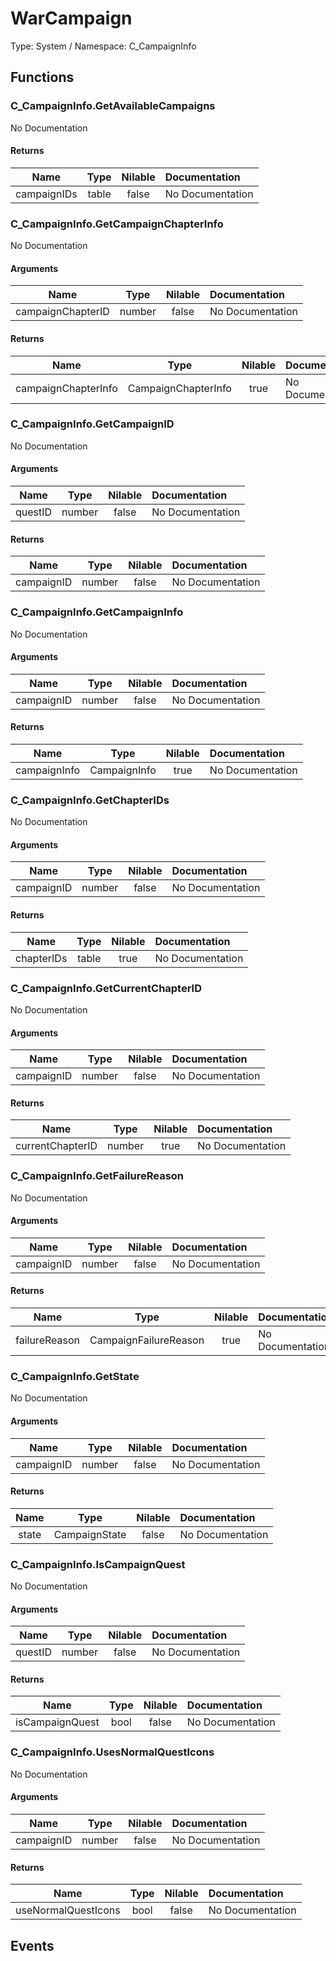 # WarCampaign

Type: System / Namespace: C_CampaignInfo

## Functions

### C_CampaignInfo.GetAvailableCampaigns

No Documentation
#### Returns
|Name|Type|Nilable|Documentation|
|:---:|:---:|:---:|:---|
|campaignIDs|table|false|No Documentation|
### C_CampaignInfo.GetCampaignChapterInfo

No Documentation
#### Arguments
|Name|Type|Nilable|Documentation|
|:---:|:---:|:---:|:---|
|campaignChapterID|number|false|No Documentation|
#### Returns
|Name|Type|Nilable|Documentation|
|:---:|:---:|:---:|:---|
|campaignChapterInfo|CampaignChapterInfo|true|No Documentation|
### C_CampaignInfo.GetCampaignID

No Documentation
#### Arguments
|Name|Type|Nilable|Documentation|
|:---:|:---:|:---:|:---|
|questID|number|false|No Documentation|
#### Returns
|Name|Type|Nilable|Documentation|
|:---:|:---:|:---:|:---|
|campaignID|number|false|No Documentation|
### C_CampaignInfo.GetCampaignInfo

No Documentation
#### Arguments
|Name|Type|Nilable|Documentation|
|:---:|:---:|:---:|:---|
|campaignID|number|false|No Documentation|
#### Returns
|Name|Type|Nilable|Documentation|
|:---:|:---:|:---:|:---|
|campaignInfo|CampaignInfo|true|No Documentation|
### C_CampaignInfo.GetChapterIDs

No Documentation
#### Arguments
|Name|Type|Nilable|Documentation|
|:---:|:---:|:---:|:---|
|campaignID|number|false|No Documentation|
#### Returns
|Name|Type|Nilable|Documentation|
|:---:|:---:|:---:|:---|
|chapterIDs|table|true|No Documentation|
### C_CampaignInfo.GetCurrentChapterID

No Documentation
#### Arguments
|Name|Type|Nilable|Documentation|
|:---:|:---:|:---:|:---|
|campaignID|number|false|No Documentation|
#### Returns
|Name|Type|Nilable|Documentation|
|:---:|:---:|:---:|:---|
|currentChapterID|number|true|No Documentation|
### C_CampaignInfo.GetFailureReason

No Documentation
#### Arguments
|Name|Type|Nilable|Documentation|
|:---:|:---:|:---:|:---|
|campaignID|number|false|No Documentation|
#### Returns
|Name|Type|Nilable|Documentation|
|:---:|:---:|:---:|:---|
|failureReason|CampaignFailureReason|true|No Documentation|
### C_CampaignInfo.GetState

No Documentation
#### Arguments
|Name|Type|Nilable|Documentation|
|:---:|:---:|:---:|:---|
|campaignID|number|false|No Documentation|
#### Returns
|Name|Type|Nilable|Documentation|
|:---:|:---:|:---:|:---|
|state|CampaignState|false|No Documentation|
### C_CampaignInfo.IsCampaignQuest

No Documentation
#### Arguments
|Name|Type|Nilable|Documentation|
|:---:|:---:|:---:|:---|
|questID|number|false|No Documentation|
#### Returns
|Name|Type|Nilable|Documentation|
|:---:|:---:|:---:|:---|
|isCampaignQuest|bool|false|No Documentation|
### C_CampaignInfo.UsesNormalQuestIcons

No Documentation
#### Arguments
|Name|Type|Nilable|Documentation|
|:---:|:---:|:---:|:---|
|campaignID|number|false|No Documentation|
#### Returns
|Name|Type|Nilable|Documentation|
|:---:|:---:|:---:|:---|
|useNormalQuestIcons|bool|false|No Documentation|
## Events
